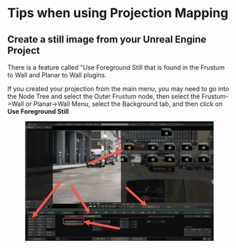 # Tips when using Projection Mapping

## Create a still image from your Unreal Engine Project

There is a feature called "Use Foreground Still that is found in the Frustum to Wall and Planar to Wall plugins.

If you created your projection from the main menu, you may need to go into the Node Tree and select the Outer Frustum node, then select the Frustum->Wall or Planar->Wall Menu, select the Background tab, and then click on **Use Foreground Still**

<figure><img src="../.gitbook/assets/image (12).png" alt=""><figcaption></figcaption></figure>



